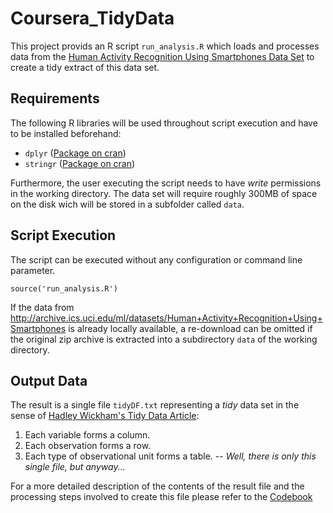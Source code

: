 # Coursera_TidyData

This project provids an R script `run_analysis.R` which loads and processes data from the 
[Human Activity Recognition Using Smartphones Data Set](http://archive.ics.uci.edu/ml/datasets/Human+Activity+Recognition+Using+Smartphones) to create a tidy extract of this data set.

## Requirements

The following R libraries will be used throughout script execution and have to be installed beforehand:

* `dplyr` ([Package on cran](http://cran.r-project.org/web/packages/dplyr/index.html))
* `stringr` ([Package on cran](http://cran.r-project.org/web/packages/stringr/index.html))

Furthermore, the user executing the script needs to have _write_ permissions in the working directory. 
The data set will require roughly 300MB of space on the disk wich will be stored in a subfolder called `data`.

## Script Execution

The script can be executed without any configuration or command line parameter. 

    source('run_analysis.R')
    
If the data from http://archive.ics.uci.edu/ml/datasets/Human+Activity+Recognition+Using+Smartphones is already locally available, a re-download can be omitted if the original zip archive is extracted into a subdirectory `data` of the working directory.     

## Output Data

The result is a single file `tidyDF.txt` representing a _tidy_ data set in the sense of [Hadley Wickham's Tidy Data Article](http://www.jstatsoft.org/v59/i10/):

1. Each variable forms a column.
2. Each observation forms a row.
3. Each type of observational unit forms a table. -- _Well, there is only this single file, but anyway..._

For a more detailed description of the contents of the result file and the processing steps involved to create this file please refer to the [Codebook](Codebook.md)